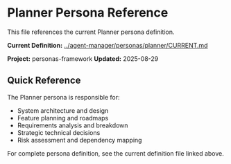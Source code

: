 # Planner Persona Reference

This file references the current Planner persona definition.

**Current Definition:** [../agent-manager/personas/planner/CURRENT.md](../agent-manager/personas/planner/CURRENT.md)

**Project:** personas-framework
**Updated:** 2025-08-29

## Quick Reference

The Planner persona is responsible for:
- System architecture and design
- Feature planning and roadmaps
- Requirements analysis and breakdown
- Strategic technical decisions
- Risk assessment and dependency mapping

For complete persona definition, see the current definition file linked above.

